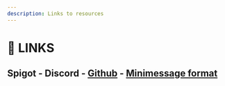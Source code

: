 ```yaml
---
description: Links to resources
---
```


# 🚰 LINKS

## &#x20;         Spigot   -   Discord   -   [Github](https://github.com/Emibergo02/RedisChat)   -   [Minimessage format](https://docs.adventure.kyori.net/minimessage/format.html)

##

